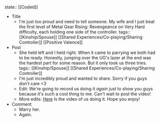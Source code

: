 state:: [[Coded]]

- Title
	- I'm just too proud and need to tell someone. My wife and I just beat the first level of Metal Gear Rising: Revengeance on Very Hard difficulty, each holding one side of the controller.
	  tags:: [[Kinship/Spouse]] [[Shared Experiences/Co-playing/Sharing Controller]] [[Positive Valence]]
- Post
	- She held left and I held right. When it came to parrying we both had to be ready. Honestly, jumping over the UG's lazer at the end was the hardest part for some reason. But it only took us three tries.
	  tags:: [[Kinship/Spouse]] [[Shared Experiences/Co-playing/Sharing Controller]]
	- I'm just incredibly proud and wanted to share. Sorry if you guys don't care <3
	- Edit: We're going to record us doing it *again* just to show you guys because it's such a cool thing to me. Can't wait to post the video!
	- More edits: [Here](https://www.youtube.com/watch?v=wSQSrVS__cA) Is the video of us doing it. Hope you enjoy!
- Comment
	- Marry her.
	- Again.